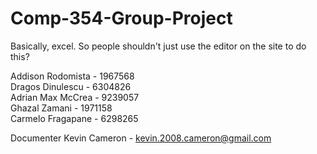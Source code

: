 Comp-354-Group-Project
======================

Basically, excel.
So people shouldn't just use the editor on the site to do this?

Addison Rodomista - 1967568 <br />
Dragos Dinulescu - 6304826 <br />
Adrian Max McCrea - 9239057 <br />
Ghazal Zamani - 1971158 <br />
Carmelo Fragapane - 6298265

Documenter
Kevin Cameron - kevin.2008.cameron@gmail.com
